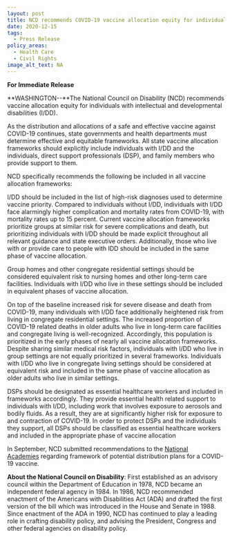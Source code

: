 ```yaml
---
layout: post
title: NCD recommends COVID-19 vaccine allocation equity for individuals with I/DD
date: 2020-12-15
tags:
  - Press Release
policy_areas:
  - Health Care
  - Civil Rights
image_alt_text: NA
---
```


**For Immediate Release**

**WASHINGTON--**The National Council on Disability (NCD) recommends vaccine allocation equity for individuals with intellectual and developmental disabilities (I/DD).

As the distribution and allocations of a safe and effective vaccine against COVID-19 continues, state governments and health departments must determine effective and equitable frameworks. All state vaccine allocation frameworks should explicitly include individuals with I/DD and the individuals, direct support professionals (DSP), and family members who provide support to them.

NCD specifically recommends the following be included in all vaccine allocation frameworks:

I/DD should be included in the list of high-risk diagnoses used to determine vaccine priority. Compared to individuals without I/DD, individuals with I/DD face alarmingly higher complication and mortality rates from COVID-19, with mortality rates up to 15 percent. Current vaccine allocation frameworks prioritize groups at similar risk for severe complications and death, but prioritizing individuals with I/DD should be made explicit throughout all relevant guidance and state executive orders. Additionally, those who live with or provide care to people with IDD should be included in the same phase of vaccine allocation.

Group homes and other congregate residential settings should be considered equivalent risk to nursing homes and other long-term care facilities. Individuals with I/DD who live in these settings should be included in equivalent phases of vaccine allocation.

On top of the baseline increased risk for severe disease and death from COVID-19, many individuals with I/DD face additionally heightened risk from living in congregate residential settings. The increased proportion of COVID-19 related deaths in older adults who live in long-term care facilities and congregate living is well-recognized. Accordingly, this population is prioritized in the early phases of nearly all vaccine allocation frameworks. Despite sharing similar medical risk factors, individuals with I/DD who live in group settings are not equally prioritized in several frameworks. Individuals with I/DD who live in congregate living settings should be considered at equivalent risk and included in the same phase of vaccine allocation as older adults who live in similar settings.

DSPs should be designated as essential healthcare workers and included in frameworks accordingly. They provide essential health related support to individuals with I/DD, including work that involves exposure to aerosols and bodily fluids. As a result, they are at significantly higher risk for exposure to and contraction of COVID-19. In order to protect DSPs and the individuals they support, all DSPs should be classified as essential healthcare workers and included in the appropriate phase of vaccine allocation

In September, NCD submitted recommendations to the [National Academies](https://ncd.gov/newsroom/2020/ncd-makes-recommendations-covid-19-vaccine-framework) regarding framework of potential distribution plans for a COVID-19 vaccine.

**About the National Council on Disability**: First established as an advisory council within the Department of Education in 1978, NCD became an independent federal agency in 1984. In 1986, NCD recommended enactment of the Americans with Disabilities Act (ADA) and drafted the first version of the bill which was introduced in the House and Senate in 1988. Since enactment of the ADA in 1990, NCD has continued to play a leading role in crafting disability policy, and advising the President, Congress and other federal agencies on disability policy.
